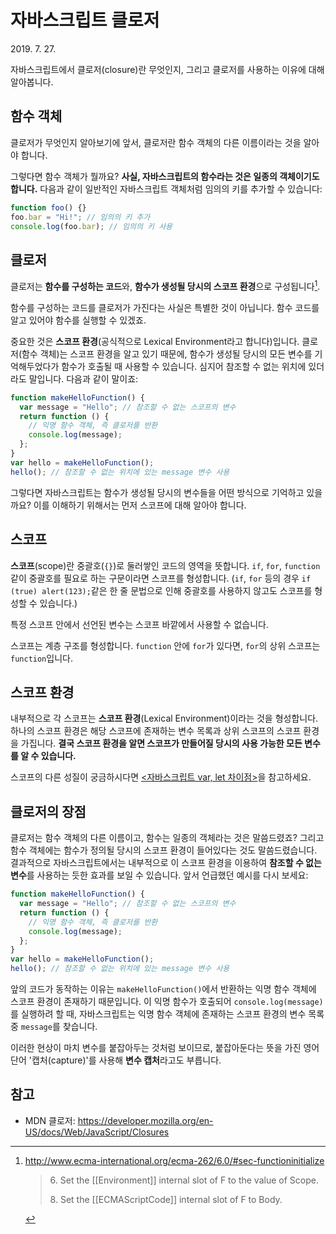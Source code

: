 # 자바스크립트 클로저

<time id="date-published" datetime="2019-07-27">2019. 7. 27.</time>

자바스크립트에서 클로저(closure)란 무엇인지, 그리고 클로저를 사용하는 이유에 대해 알아봅니다.

## 함수 객체

클로저가 무엇인지 알아보기에 앞서, 클로저란 함수 객체의 다른 이름이라는 것을 알아야 합니다.

그렇다면 함수 객체가 뭘까요? **사실, 자바스크립트의 함수라는 것은 일종의 객체이기도 합니다.** 다음과 같이 일반적인 자바스크립트 객체처럼 임의의 키를 추가할 수 있습니다:

```js
function foo() {}
foo.bar = "Hi!"; // 임의의 키 추가
console.log(foo.bar); // 임의의 키 사용
```

## 클로저

클로저는 **함수를 구성하는 코드**와, **함수가 생성될 당시의 스코프 환경**으로 구성됩니다[^functioninitialize].

[^functioninitialize]:
    <http://www.ecma-international.org/ecma-262/6.0/#sec-functioninitialize>

    > <p>6. Set the [[Environment]] internal slot of F to the value of Scope.</p>
    > <p>8. Set the [[ECMAScriptCode]] internal slot of F to Body.</p>

함수를 구성하는 코드를 클로저가 가진다는 사실은 특별한 것이 아닙니다. 함수 코드를 알고 있어야 함수를 실행할 수 있겠죠.

중요한 것은 **스코프 환경**(공식적으로 Lexical Environment라고 합니다)입니다. 클로저(함수 객체)는 스코프 환경을 알고 있기 때문에, 함수가 생성될 당시의 모든 변수를 기억해두었다가 함수가 호출될 때 사용할 수 있습니다. 심지어 참조할 수 없는 위치에 있더라도 말입니다. 다음과 같이 말이죠:

```js
function makeHelloFunction() {
  var message = "Hello"; // 참조할 수 없는 스코프의 변수
  return function () {
    // 익명 함수 객체, 즉 클로저를 반환
    console.log(message);
  };
}
var hello = makeHelloFunction();
hello(); // 참조할 수 없는 위치에 있는 message 변수 사용
```

그렇다면 자바스크립트는 함수가 생성될 당시의 변수들을 어떤 방식으로 기억하고 있을까요? 이를 이해하기 위해서는 먼저 스코프에 대해 알아야 합니다.

## 스코프

**스코프**(scope)란 중괄호(`{}`)로 둘러쌓인 코드의 영역을 뜻합니다. `if`, `for`, `function`같이 중괄호를 필요로 하는 구문이라면 스코프를 형성합니다. (`if`, `for` 등의 경우 `if (true) alert(123);`같은 한 줄 문법으로 인해 중괄호를 사용하지 않고도 스코프를 형성할 수 있습니다.)

특정 스코프 안에서 선언된 변수는 스코프 바깥에서 사용할 수 없습니다.

스코프는 계층 구조를 형성합니다. `function` 안에 `for`가 있다면, `for`의 상위 스코프는 `function`입니다.

## 스코프 환경

내부적으로 각 스코프는 **스코프 환경**(Lexical Environment)이라는 것을 형성합니다. 하나의 스코프 환경은 해당 스코프에 존재하는 변수 목록과 상위 스코프의 스코프 환경을 가집니다. **결국 스코프 환경을 알면 스코프가 만들어질 당시의 사용 가능한 모든 변수를 알 수 있습니다.**

스코프의 다른 성질이 궁금하시다면 [<자바스크립트 var, let 차이점>](2019-07-22-difference-var-let.md)을 참고하세요.

## 클로저의 장점

클로저는 함수 객체의 다른 이름이고, 함수는 일종의 객체라는 것은 말씀드렸죠? 그리고 함수 객체에는 함수가 정의될 당시의 스코프 환경이 들어있다는 것도 말씀드렸습니다. 결과적으로 자바스크립트에서는 내부적으로 이 스코프 환경을 이용하여 **참조할 수 없는 변수**를 사용하는 듯한 효과를 보일 수 있습니다. 앞서 언급했던 예시를 다시 보세요:

```js
function makeHelloFunction() {
  var message = "Hello"; // 참조할 수 없는 스코프의 변수
  return function () {
    // 익명 함수 객체, 즉 클로저를 반환
    console.log(message);
  };
}
var hello = makeHelloFunction();
hello(); // 참조할 수 없는 위치에 있는 message 변수 사용
```

앞의 코드가 동작하는 이유는 `makeHelloFunction()`에서 반환하는 익명 함수 객체에 스코프 환경이 존재하기 때문입니다. 이 익명 함수가 호출되어 `console.log(message)`를 실행하려 할 때, 자바스크립트는 익명 함수 객체에 존재하는 스코프 환경의 변수 목록 중 `message`를 찾습니다.

이러한 현상이 마치 변수를 붙잡아두는 것처럼 보이므로, 붙잡아둔다는 뜻을 가진 영어 단어 '캡처(capture)'를 사용해 **변수 캡처**라고도 부릅니다.

## 참고

- MDN 클로저: <https://developer.mozilla.org/en-US/docs/Web/JavaScript/Closures>
